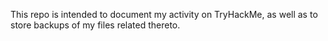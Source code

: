 This repo is intended to document my activity on TryHackMe, as well as to store backups of my files related thereto.
